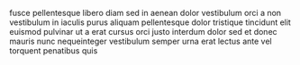 fusce pellentesque libero diam sed in aenean dolor vestibulum orci a non
vestibulum in iaculis purus aliquam pellentesque dolor tristique tincidunt elit
euismod pulvinar ut a erat cursus orci justo interdum dolor sed et donec mauris
nunc nequeinteger vestibulum semper urna erat lectus ante vel torquent
penatibus quis